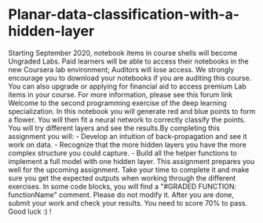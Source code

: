 # Planar-data-classification-with-a-hidden-layer
Starting September 2020, notebook items in course shells will become Ungraded Labs. Paid learners will be able to access their notebooks in the new Coursera lab environment; Auditors will lose access. We strongly encourage you to download your notebooks if you are auditing this course. You can also upgrade or applying for financial aid to access premium Lab items in your course. For more information, please see this forum link  Welcome to the second programming exercise of the deep learning specialization. In this notebook you will generate red and blue points to form a flower. You will then fit a neural network to correctly classify the points. You will try different layers and see the results.By completing this assignment you will:  - Develop an intuition of back-propagation and see it work on data.  - Recognize that the more hidden layers you have the more complex structure you could capture.  - Build all the helper functions to implement a full model with one hidden layer.  This assignment prepares you well for the upcoming assignment. Take your time to complete it and make sure you get the expected outputs when working through the different exercises. In some code blocks, you will find a "#GRADED FUNCTION: functionName" comment. Please do not modify it. After you are done, submit your work and check your results. You need to score 70% to pass. Good luck :) !
